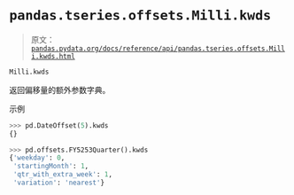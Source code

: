# `pandas.tseries.offsets.Milli.kwds`

> 原文：[`pandas.pydata.org/docs/reference/api/pandas.tseries.offsets.Milli.kwds.html`](https://pandas.pydata.org/docs/reference/api/pandas.tseries.offsets.Milli.kwds.html)

```py
Milli.kwds
```

返回偏移量的额外参数字典。

示例

```py
>>> pd.DateOffset(5).kwds
{} 
```

```py
>>> pd.offsets.FY5253Quarter().kwds
{'weekday': 0,
 'startingMonth': 1,
 'qtr_with_extra_week': 1,
 'variation': 'nearest'} 
```

